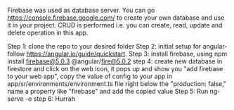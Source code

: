 Firebase was used as database server. You can go https://console.firebase.google.com/ to create your own database and use it in your project.
CRUD is performed i.e. you can create, read, update and delete operation in this app.

Step 1: clone the repo to your desired folder
Step 2: initial setup for angular- follow https://angular.io/guide/quickstart.
Step 3: install firebase, using npm install firebase@5.0.3 @angular/fire@5.0.2
step 4: create new database in firestore and click on the web icon, it pops up and show you "add firebase to your web app", copy the value of config to your app in app/sr/environments/environment.ts file right below the "production: false," name a property like "firebase" and add the copied value
Step 5: Run ng-serve -o
step 6: Hurrah

